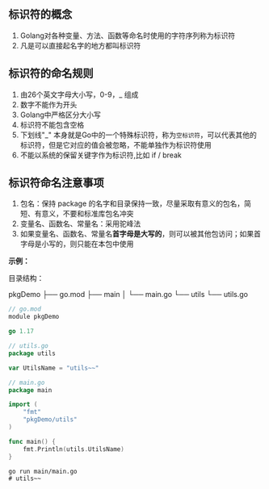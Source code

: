 ## 标识符的概念

1. Golang对各种变量、方法、函数等命名时使用的字符序列称为标识符
2. 凡是可以直接起名字的地方都叫标识符

## 标识符的命名规则

1. 由26个英文字母大小写，0-9，_ 组成
2. 数字不能作为开头
3. Golang中严格区分大小写
4. 标识符不能包含空格
5. 下划线"_" 本身就是Go中的一个特殊标识符，称为`空标识符`，可以代表其他的标识符，但是它对应的值会被忽略，不能单独作为标识符使用
6. 不能以系统的保留关键字作为标识符,比如 if / break

## 标识符命名注意事项

1. 包名：保持 package 的名字和目录保持一致，尽量采取有意义的包名，简短、有意义，不要和标准库包名冲突
2. 变量名、函数名、常量名：采用驼峰法
3. 如果变量名、函数名、常量名**首字母是大写的**，则可以被其他包访问；如果首字母是小写的，则只能在本包中使用

**示例：**

目录结构：

pkgDemo
├── go.mod
├── main
│   └── main.go
└── utils
    └── utils.go

```go
// go.mod
module pkgDemo

go 1.17
```

```go
// utils.go
package utils

var UtilsName = "utils~~"
```

```go
// main.go
package main

import (
	"fmt"
	"pkgDemo/utils"
)

func main() {
	fmt.Println(utils.UtilsName)
}
```

```shell
go run main/main.go
# utils~~
```

